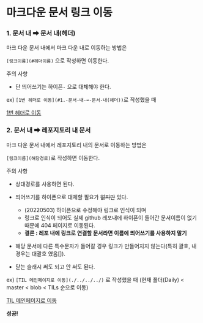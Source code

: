 # 마크다운 문서 링크 이동

### 1. 문서 내 ➡ 문서 내(헤더)

마크 다운 문서 내에서 마크 다운 내로 이동하는 방법은

`[링크이름](#헤더이름)` 으로 작성하면 이동한다.

주의 사항

* 단 띄어쓰기는 하이픈`-` 으로 대체해야 한다.

ex) `[1번 헤더로 이동](#1.-문서-내-➡-문서-내(헤더))`로 작성했을 때

[1번 헤더로 이동](#1.-문서-내-➡-문서-내(헤더))



### 2. 문서 내 ➡ 레포지토리 내 문서

마크 다운 문서 내에서 레포지토리 내의 문서로 이동하는 방법은

`[링크이름](해당경로)`로 작성하면 이동한다.

주의 사항

* 상대경로를 사용하면 된다.
* 띄어쓰기를 하이픈으로 대체할 필요가 ~~없지만~~ 있다.
  * (20220503) 하이픈으로 수정해야 링크로 인식이 되며
  * 링크로 인식이 되어도 실제 github 레포내에 하이픈이 들어간 문서이름이 없기 때문에 404 페이지로 이동된다.
  * **결론 : 레포 내에 링크로 연결할 문서라면 이름에 띄어쓰기를 사용하지 말기**

* 해당 문서에 다른 특수문자가 들어갈 경우 링크가 만들어지지 않는다(특히 괄호, 내 경우는 대괄호 였음[]).
* 닫는 슬래시 써도 되고 안 써도 된다.

ex) `[TIL 메인페이지로 이동](./../../../)` 로 작성했을 때 (현재 폴더(Daily) < master < blob < TILs 순으로 이동)

[TIL 메인페이지로 이동](./../../../)

**성공!**